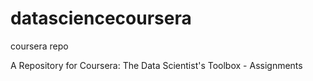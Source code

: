 # datasciencecoursera
coursera repo

A Repository for Coursera: The Data Scientist's Toolbox - Assignments
